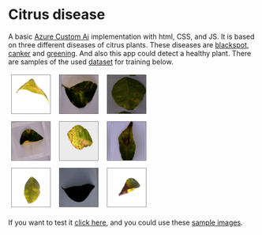 # Citrus disease

A basic [Azure Custom Ai](https://www.customvision.ai) implementation with html, CSS, and JS. It is based on three different diseases of citrus plants. These diseases are [blackspot](https://en.wikipedia.org/wiki/Citrus_black_spot), [canker](https://en.wikipedia.org/wiki/Citrus_canker) and [greening](https://en.wikipedia.org/wiki/Citrus_greening_disease).
And also this app could detect a healthy plant. There are samples of the used [dataset](https://data.mendeley.com/datasets/3f83gxmv57/2) for training below.

![Dataset](assets/grid.png)

If you want to test it [click here](https://crixodia.com/citrus-disease-ai/), and you could use these [sample images](samples/).
